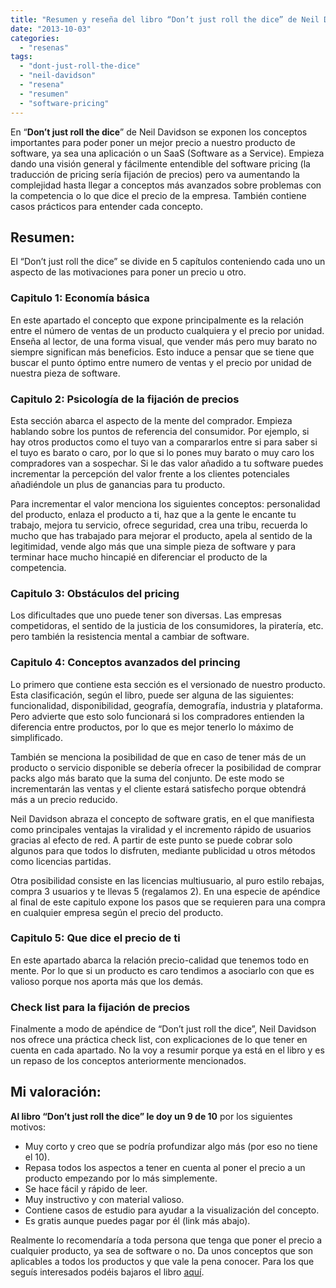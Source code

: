 ```yaml
---
title: "Resumen y reseña del libro “Don’t just roll the dice” de Neil Davidson"
date: "2013-10-03"
categories: 
  - "resenas"
tags: 
  - "dont-just-roll-the-dice"
  - "neil-davidson"
  - "resena"
  - "resumen"
  - "software-pricing"
---
```


En “**Don’t just roll the dice**” de Neil Davidson se exponen los conceptos importantes para poder poner un mejor precio a nuestro producto de software, ya sea una aplicación o un SaaS (Software as a Service). Empieza dando una visión general y fácilmente entendible del software pricing (la traducción de pricing sería fijación de precios) pero va aumentando la complejidad hasta llegar a conceptos más avanzados sobre problemas con la competencia o lo que dice el precio de la empresa. También contiene casos prácticos para entender cada concepto.

## Resumen:

El “Don’t just roll the dice” se divide en 5 capítulos conteniendo cada uno un aspecto de las motivaciones para poner un precio u otro.

### Capitulo 1: Economía básica

En este apartado el concepto que expone principalmente es la relación entre el número de ventas de un producto cualquiera y el precio por unidad. Enseña al lector, de una forma visual, que vender más pero muy barato no siempre significan más beneficios. Esto induce a pensar que se tiene que buscar el punto óptimo entre numero de ventas y el precio por unidad de nuestra pieza de software.

### Capitulo 2: Psicología de la fijación de precios

Esta sección abarca el aspecto de la mente del comprador. Empieza hablando sobre los puntos de referencia del consumidor. Por ejemplo, si hay otros productos como el tuyo van a compararlos entre si para saber si el tuyo es barato o caro, por lo que si lo pones muy barato o muy caro los compradores van a sospechar. Si le das valor añadido a tu software puedes incrementar la percepción del valor frente a los clientes potenciales añadiéndole un plus de ganancias para tu producto.

Para incrementar el valor menciona los siguientes conceptos: personalidad del producto, enlaza el producto a ti, haz que a la gente le encante tu trabajo, mejora tu servicio, ofrece seguridad, crea una tribu, recuerda lo mucho que has trabajado para mejorar el producto, apela al sentido de la legitimidad, vende algo más que una simple pieza de software y para terminar hace mucho hincapié en diferenciar el producto de la competencia.

### Capitulo 3: Obstáculos del pricing

Los dificultades que uno puede tener son diversas. Las empresas competidoras, el sentido de la justicia de los consumidores, la piratería, etc. pero también la resistencia mental a cambiar de software.

### Capitulo 4: Conceptos avanzados del princing

Lo primero que contiene esta sección es el versionado de nuestro producto. Esta clasificación, según el libro, puede ser alguna de las siguientes: funcionalidad, disponibilidad, geografía, demografía, industria y plataforma. Pero advierte que esto solo funcionará si los compradores entienden la diferencia entre productos, por lo que es mejor tenerlo lo máximo de simplificado.

También se menciona la posibilidad de que en caso de tener más de un producto o servicio disponible se debería ofrecer la posibilidad de comprar packs algo más barato que la suma del conjunto. De este modo se incrementarán las ventas y el cliente estará satisfecho porque obtendrá más a un precio reducido.

Neil Davidson abraza el concepto de software gratis, en el que manifiesta como principales ventajas la viralidad y el incremento rápido de usuarios gracias al efecto de red. A partir de este punto se puede cobrar solo algunos para que todos lo disfruten, mediante publicidad u otros métodos como licencias partidas.

Otra posibilidad consiste en las licencias multiusuario, al puro estilo rebajas, compra 3 usuarios y te llevas 5 (regalamos 2). En una especie de apéndice al final de este capitulo expone los pasos que se requieren para una compra en cualquier empresa según el precio del producto.

### Capitulo 5: Que dice el precio de ti

En este apartado abarca la relación precio-calidad que tenemos todo en mente. Por lo que si un producto es caro tendimos a asociarlo con que es valioso porque nos aporta más que los demás.

### Check list para la fijación de precios

Finalmente a modo de apéndice de “Don’t just roll the dice”, Neil Davidson nos ofrece una práctica check list, con explicaciones de lo que tener en cuenta en cada apartado. No la voy a resumir porque ya está en el libro y es un repaso de los conceptos anteriormente mencionados.

## Mi valoración:

**Al libro “Don’t just roll the dice” le doy un 9 de 10** por los siguientes motivos:

- Muy corto y creo que se podría profundizar algo más (por eso no tiene el 10).
- Repasa todos los aspectos a tener en cuenta al poner el precio a un producto empezando por lo más simplemente.
- Se hace fácil y rápido de leer.
- Muy instructivo y con material valioso.
- Contiene casos de estudio para ayudar a la visualización del concepto.
- Es gratis aunque puedes pagar por él (link más abajo).

Realmente lo recomendaría a toda persona que tenga que poner el precio a cualquier producto, ya sea de software o no. Da unos conceptos que son aplicables a todos los productos y que vale la pena conocer. Para los que seguís interesados podéis bajaros el libro [aquí](http://download.red-gate.com/ebooks/DJRTD_eBook.pdf).
